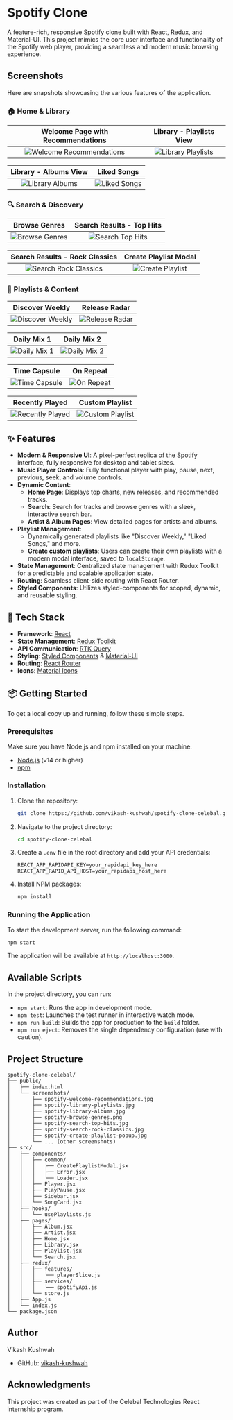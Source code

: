 # Spotify Clone

A feature-rich, responsive Spotify clone built with React, Redux, and Material-UI. This project mimics the core user interface and functionality of the Spotify web player, providing a seamless and modern music browsing experience.

## Screenshots

Here are snapshots showcasing the various features of the application.

### 🏠 Home & Library
| Welcome Page with Recommendations | Library - Playlists View |
| :---: | :---: |
| ![Welcome Recommendations](public/screenshots/spotify-welcome-recommendations.jpg) | ![Library Playlists](public/screenshots/spotify-library-playlists.jpg) |

| Library - Albums View | Liked Songs |
| :---: | :---: |
| ![Library Albums](public/screenshots/spotify-library-albums.jpg) | ![Liked Songs](public/screenshots/spotify-liked-songs.png) |

### 🔍 Search & Discovery
| Browse Genres | Search Results - Top Hits |
| :---: | :---: |
| ![Browse Genres](public/screenshots/spotify-browse-genres.png) | ![Search Top Hits](public/screenshots/spotify-search-top-hits.jpg) |

| Search Results - Rock Classics | Create Playlist Modal |
| :---: | :---: |
| ![Search Rock Classics](public/screenshots/spotify-search-rock-classics.jpg) | ![Create Playlist](public/screenshots/spotify-create-playlist-popup.jpg) |

### 📱 Playlists & Content
| Discover Weekly | Release Radar |
| :---: | :---: |
| ![Discover Weekly](public/screenshots/spotify-discover-weekly.jpg) | ![Release Radar](public/screenshots/spotify-release-radar.jpg) |

| Daily Mix 1 | Daily Mix 2 |
| :---: | :---: |
| ![Daily Mix 1](public/screenshots/spotify-daily-mix-1.jpg) | ![Daily Mix 2](public/screenshots/spotify-daily-mix-2.png) |

| Time Capsule | On Repeat |
| :---: | :---: |
| ![Time Capsule](public/screenshots/spotify-time-capsule.jpg) | ![On Repeat](public/screenshots/spotify-on-repeat.jpg) |

| Recently Played | Custom Playlist |
| :---: | :---: |
| ![Recently Played](public/screenshots/spotify-recently-played.jpg) | ![Custom Playlist](public/screenshots/spotify-vikash-playlist.jpg) |

## ✨ Features

- **Modern & Responsive UI**: A pixel-perfect replica of the Spotify interface, fully responsive for desktop and tablet sizes.
- **Music Player Controls**: Fully functional player with play, pause, next, previous, seek, and volume controls.
- **Dynamic Content**:
  - **Home Page**: Displays top charts, new releases, and recommended tracks.
  - **Search**: Search for tracks and browse genres with a sleek, interactive search bar.
  - **Artist & Album Pages**: View detailed pages for artists and albums.
- **Playlist Management**:
  - Dynamically generated playlists like "Discover Weekly," "Liked Songs," and more.
  - **Create custom playlists**: Users can create their own playlists with a modern modal interface, saved to `localStorage`.
- **State Management**: Centralized state management with Redux Toolkit for a predictable and scalable application state.
- **Routing**: Seamless client-side routing with React Router.
- **Styled Components**: Utilizes styled-components for scoped, dynamic, and reusable styling.


## 🚀 Tech Stack

- **Framework**: [React](https://reactjs.org/)
- **State Management**: [Redux Toolkit](https://redux-toolkit.js.org/)
- **API Communication**: [RTK Query](https://redux-toolkit.js.org/rtk-query/overview)
- **Styling**: [Styled Components](https://styled-components.com/) & [Material-UI](https://mui.com/)
- **Routing**: [React Router](https://reactrouter.com/)
- **Icons**: [Material Icons](https://mui.com/material-ui/material-icons/)


## 📦 Getting Started

To get a local copy up and running, follow these simple steps.

### Prerequisites

Make sure you have Node.js and npm installed on your machine.
- [Node.js](https://nodejs.org/en/) (v14 or higher)
- [npm](https://www.npmjs.com/get-npm)

### Installation

1. Clone the repository:
   ```sh
   git clone https://github.com/vikash-kushwah/spotify-clone-celebal.git
   ```
2. Navigate to the project directory:
   ```sh
   cd spotify-clone-celebal
   ```
3. Create a `.env` file in the root directory and add your API credentials:
   ```env
   REACT_APP_RAPIDAPI_KEY=your_rapidapi_key_here
   REACT_APP_RAPID_API_HOST=your_rapidapi_host_here
   ```
4. Install NPM packages:
   ```sh
   npm install
   ```

### Running the Application

To start the development server, run the following command:

```sh
npm start
```

The application will be available at `http://localhost:3000`.


## Available Scripts

In the project directory, you can run:

- `npm start`: Runs the app in development mode.
- `npm test`: Launches the test runner in interactive watch mode.
- `npm run build`: Builds the app for production to the `build` folder.
- `npm run eject`: Removes the single dependency configuration (use with caution).


## Project Structure

```
spotify-clone-celebal/
├── public/
│   ├── index.html
│   └── screenshots/
│       ├── spotify-welcome-recommendations.jpg
│       ├── spotify-library-playlists.jpg
│       ├── spotify-library-albums.jpg
│       ├── spotify-browse-genres.png
│       ├── spotify-search-top-hits.jpg
│       ├── spotify-search-rock-classics.jpg
│       ├── spotify-create-playlist-popup.jpg
│       └── ... (other screenshots)
├── src/
│   ├── components/
│   │   ├── common/
│   │   │   ├── CreatePlaylistModal.jsx
│   │   │   ├── Error.jsx
│   │   │   └── Loader.jsx
│   │   ├── Player.jsx
│   │   ├── PlayPause.jsx
│   │   ├── Sidebar.jsx
│   │   └── SongCard.jsx
│   ├── hooks/
│   │   └── usePlaylists.js
│   ├── pages/
│   │   ├── Album.jsx
│   │   ├── Artist.jsx
│   │   ├── Home.jsx
│   │   ├── Library.jsx
│   │   ├── Playlist.jsx
│   │   └── Search.jsx
│   ├── redux/
│   │   ├── features/
│   │   │   └── playerSlice.js
│   │   ├── services/
│   │   │   └── spotifyApi.js
│   │   └── store.js
│   ├── App.js
│   └── index.js
└── package.json
```

## Author

Vikash Kushwah
- GitHub: [vikash-kushwah](https://github.com/vikash-kushwah)

## Acknowledgments

This project was created as part of the Celebal Technologies React internship program.
